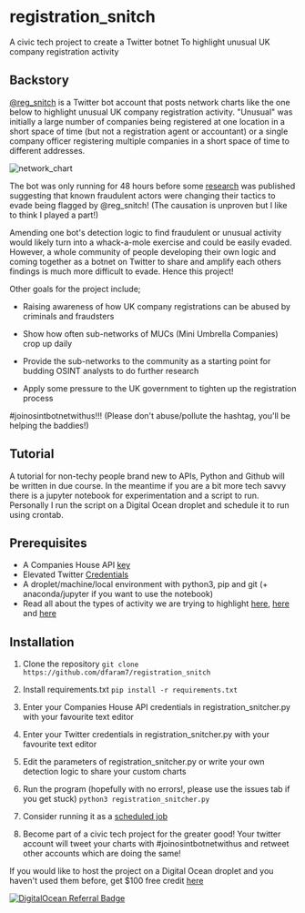 # registration_snitch
A civic tech project to create a Twitter botnet To highlight unusual UK company registration activity

## Backstory
[@reg_snitch](https://twitter.com/reg_snitch) is a Twitter bot account that posts network charts like the one below to highlight unusual UK company registration activity. "Unusual" was initially a large number of companies being registered at one location in a short space of time (but not a registration agent or accountant) or a single company officer registering multiple companies in a short space of time to different addresses.

![network_chart](https://pbs.twimg.com/media/FRRukz5WQAEQ-rW?format=jpg&name=large)

The bot was only running for 48 hours before some [research](https://myfilipinoemployer.co.uk/directors-home-addresses) was published suggesting that known fraudulent actors were changing their tactics to evade being flagged by @reg_snitch! (The causation is unproven but I like to think I played a part!)

Amending one bot's detection logic to find fraudulent or unusual activity would likely turn into a whack-a-mole exercise and could be easily evaded. However, a whole community of people developing their own logic and coming together as a botnet on Twitter to share and amplify each others findings is much more difficult to evade. Hence this project!

Other goals for the project include;

- Raising awareness of how UK company registrations can be abused by criminals and fraudsters

- Show how often sub-networks of MUCs (Mini Umbrella Companies) crop up daily

- Provide the sub-networks to the community as a starting point for budding OSINT analysts to do further research

- Apply some pressure to the UK government to tighten up the registration process

#joinosintbotnetwithus!!! (Please don't abuse/pollute the hashtag, you'll be helping the baddies!)

## Tutorial
A tutorial for non-techy people brand new to APIs, Python and Github will be written in due course. In the meantime if you are a bit more tech savvy there is a jupyter notebook for experimentation and a script to run. Personally I run the script on a Digital Ocean droplet and schedule it to run using crontab.

## Prerequisites
- A Companies House API [key](https://developer.company-information.service.gov.uk/get-started)
- Elevated Twitter [Credentials](https://developer.twitter.com/en/docs/twitter-api/getting-started/getting-access-to-the-twitter-api)
- A droplet/machine/local environment with python3, pip and git (+ anaconda/jupyter if you want to use the notebook)
- Read all about the types of activity we are trying to highlight [here](https://www.umbrellacompanies.org.uk/mini-umbrella-companies-muc/), [here](https://myfilipinoemployer.co.uk/) and [here](https://twitter.com/greybrow53)

## Installation
1. Clone the repository
```git clone https://github.com/dfaram7/registration_snitch```

2. Install requirements.txt
```pip install -r requirements.txt```

3. Enter your Companies House API credentials in registration_snitcher.py with your favourite text editor

4. Enter your Twitter credentials in registration_snitcher.py with your favourite text editor

5. Edit the parameters of registration_snitcher.py or write your own detection logic to share your custom charts

6. Run the program (hopefully with no errors!, please use the issues tab if you get stuck)
```python3 registration_snitcher.py```

7. Consider running it as a [scheduled job](https://fireship.io/snippets/crontab-crash-course/)

8. Become part of a civic tech project for the greater good! Your twitter account will tweet your charts with #joinosintbotnetwithus and retweet other accounts which are doing the same!


If you would like to host the project on a Digital Ocean droplet and you haven't used them before, get $100 free credit [here](https://m.do.co/c/cabe5b3802f3)

[![DigitalOcean Referral Badge](https://web-platforms.sfo2.cdn.digitaloceanspaces.com/WWW/Badge%201.svg)](https://www.digitalocean.com/?refcode=cabe5b3802f3&utm_campaign=Referral_Invite&utm_medium=Referral_Program&utm_source=badge)
